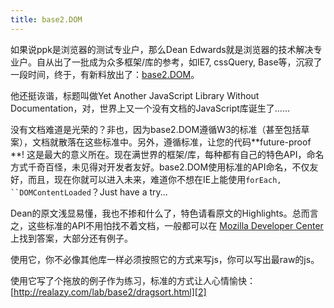 ```yaml
---
title: base2.DOM
---
```

如果说ppk是浏览器的测试专业户，那么Dean Edwards就是浏览器的技术解决专业户。自从出了一批成为众多框架/库的参考，如IE7, cssQuery, Base等，沉寂了一段时间，终于，有新料放出了：[base2.DOM][0]。

他还挺诙谐，标题叫做Yet Another JavaScript Library Without Documentation，对，世界上又一个没有文档的JavaScript库诞生了……

没有文档难道是光荣的？非也，因为base2.DOM遵循W3的标准（甚至包括草案），文档就散落在这些标准中。另外，遵循标准，让您的代码**future-proof **! 这是最大的意义所在。现在满世界的框架/库，每种都有自己的特色API，命名方式千奇百怪，未见得对开发者友好。base2.DOM使用标准的API命名，不仅友好，而且，现在你就可以进入未来，难道你不想在IE上能使用`forEach, ``DOMContentLoaded`？Just have a try...

Dean的原文浅显易懂，我也不掺和什么了，特色请看原文的Highlights。总而言之，这些标准的API不用怕找不着文档，一般都可以在 [Mozilla Developer Center][1]上找到答案，大部分还有例子。

使用它，你不必像其他库一样必须按照它的方式来写js，你可以写出最raw的js。

使用它写了个拖放的例子作为练习，标准的方式让人心情愉快：[http://realazy.com/lab/base2/dragsort.html][2]

[0]: http://dean.edwards.name/weblog/2007/03/yet-another/
[1]: http://developer.mozilla.org/en/docs/Main_Page
[2]: http://realazy.com/lab/base2/dragsort.html
